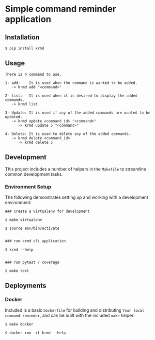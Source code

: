 # Simple command reminder application

## Installation

```
$ pip install krmd

```
## Usage

```
There is 4 command to use. 

1- add:    It is used when the command is wanted to be added.
   -> krmd add "<command>" 

2- list:   It is used when it is desired to display the added commands.
   -> krmd list

3- Update: It is used if any of the added commands are wanted to be updated.
   -> krmd update <command_id> "<command>"
      -> krmd update 5 "<command>"

4- Delete: It is used to delete any of the added commands.
   -> krmd delete <command_id>
      -> krmd delete 5
```

## Development

This project includes a number of helpers in the `Makefile` to streamline common development tasks.

### Environment Setup

The following demonstrates setting up and working with a development environment:

```
### create a virtualenv for development

$ make virtualenv

$ source env/bin/activate


### run krmd cli application

$ krmd --help


### run pytest / coverage

$ make test
```

## Deployments

### Docker

Included is a basic `Dockerfile` for building and distributing `Your local command reminder`,
and can be built with the included `make` helper:

```
$ make docker

$ docker run -it krmd --help
```
